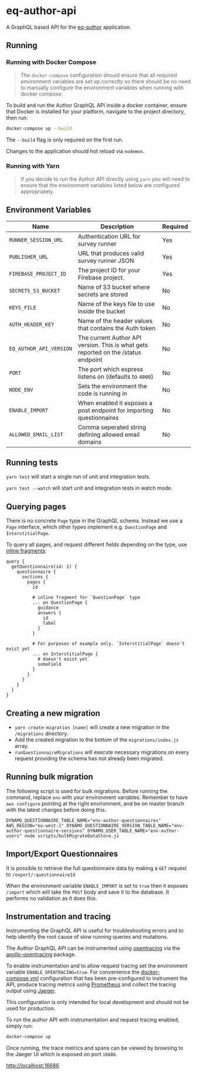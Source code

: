 # eq-author-api

A GraphQL based API for the [eq-author](https://github.com/ONSdigital/eq-author)
application.

## Running

### Running with Docker Compose

> The `docker-compose` configuration should ensure that all required environment variables are set up correctly so there should be no need to manually configure the environment variables when running with docker compose.

To build and run the Author GraphQL API inside a docker container, ensure that
Docker is installed for your platform, navigate to the project directory, then run:

```bash
docker-compose up --build
```

The `--build` flag is only required on the first run.

Changes to the application should hot reload via `nodemon`.

### Running with Yarn

> If you decide to run the Author API directly using `yarn` you will need to ensure that the environment variables listed below are configured appropriately.

## Environment Variables

| Name                    | Description                                                                        | Required |
| ----------------------- | ---------------------------------------------------------------------------------- | -------- |
| `RUNNER_SESSION_URL`    | Authentication URL for survey runner                                               | Yes      |
| `PUBLISHER_URL`         | URL that produces valid survey runner JSON                                         | Yes      |
| `FIREBASE_PROJECT_ID`   | The project ID for your Firebase project.                                          | Yes      |
| `SECRETS_S3_BUCKET`     | Name of S3 bucket where secrets are stored                                         | No       |
| `KEYS_FILE`             | Name of the keys file to use inside the bucket                                     | No       |
| `AUTH_HEADER_KEY`       | Name of the header values that contains the Auth token                             | No       |
| `EQ_AUTHOR_API_VERSION` | The current Author API version. This is what gets reported on the /status endpoint | No       |
| `PORT`                  | The port which express listens on (defaults to `4000`)                             | No       |
| `NODE_ENV`              | Sets the environment the code is running in                                        | No       |
| `ENABLE_IMPORT`         | When enabled it exposes a post endpoint for importing questionnaires               | No       |
| `ALLOWED_EMAIL_LIST`    | Comma seperated string defining allowed email domains                              | No       |

## Running tests

`yarn test` will start a single run of unit and integration tests.

`yarn test --watch` will start unit and integration tests in watch mode.

## Querying pages

There is no concrete `Page` type in the GraphQL schema. Instead we use a `Page` interface, which other types implement e.g. `QuestionPage` and `InterstitialPage`.

To query all pages, and request different fields depending on the type, use [inline fragments](https://graphql.org/learn/queries/#inline-fragments):

```gql
query {
  getQuestionnaire(id: 1) {
    questionnaire {
      sections {
        pages {
          id

          # inline fragment for `QuestionPage` type
          ... on QuestionPage {
            guidance
            answers {
              id
              label
            }
          }

          # For purposes of example only. `InterstitialPage` doesn't exist yet
          ... on InterstitialPage {
            # doesn't exist yet
            someField
          }
        }
      }
    }
  }
}
```

## Creating a new migration

- `yarn create-migration [name]` will create a new migration in the `/migrations` directory.
- Add the created migration to the bottom of the `migrations/index.js` array.
- `runQuestionnaireMigrations` will execute necessary migrations on every request providing the schema has not already been migrated.

## Running bulk migration

The following script is used for bulk migrations. Before running the command, replace `env` with your environment variables. Remember to have `aws configure` pointing at the right environment, and be on master branch with the latest changes before doing this.

`DYNAMO_QUESTIONNAIRE_TABLE_NAME="env-author-questionnaires" AWS_REGION="eu-west-1" DYNAMO_QUESTIONNAIRE_VERSION_TABLE_NAME="env-author-questionnaire-versions" DYNAMO_USER_TABLE_NAME="env-author-users" node scripts/bulkMigrateDataStore.js`

## Import/Export Questionnaires

It is possible to retrieve the full questionnaire data by making a `GET` request to `/export/:questionnaireId`

When the environment variable `ENABLE_IMPORT` is set to `true` then it exposes `/import` which will take the
`POST` body and save it to the database. It performs no validation as it does this.

## Instrumentation and tracing

Instrumenting the GraphQL API is useful for troubleshooting errors and to help identify the root cause of slow running queries and mutations.

The Author GraphQL API can be instrumented using [opentracing](https://opentracing.io) via the [apollo-opentracing](https://www.npmjs.com/package/apollo-opentracing) package.

To enable instrumentation and to allow request tracing set the environment variable `ENABLE_OPENTRACING=true`. For convenience the [docker-compose.yml](docker-compose.yml) configuration that has been pre-configured to instrument the API, produce tracing metrics using [Prometheus](https://prometheus.io/) and collect the tracing output using [Jaeger](https://www.npmjs.com/package/jaeger-client).

This configuration is only intended for local development and should not be used for production.

To run the author API with instrumentation and request tracing enabled, simply run:

```bash
docker-compose up
```

Once running, the trace metrics and spans can be viewed by browsing to the Jaeger UI which is exposed on port `16686`.

<http://localhost:16686>
